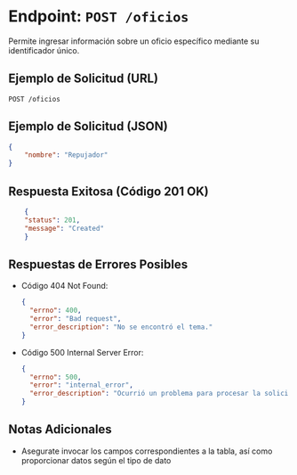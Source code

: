 # Endpoint: `POST /oficios`

Permite ingresar información sobre un oficio específico mediante su identificador único.

## Ejemplo de Solicitud (URL)
```http
POST /oficios
```
## Ejemplo de Solicitud (JSON)
```json
{
    "nombre": "Repujador"
}
```

## Respuesta Exitosa (Código 201 OK)
```json
    {
    "status": 201,
    "message": "Created"
    }
```

## Respuestas de Errores Posibles
- Código 404 Not Found:

  ```json
  {
    "errno": 400,
    "error": "Bad request",
    "error_description": "No se encontró el tema."
  }
  ```

- Código 500 Internal Server Error:
  ```json
  {
    "errno": 500,
    "error": "internal_error",
    "error_description": "Ocurrió un problema para procesar la solicitud"
  }
  ``` 

## Notas Adicionales

- Asegurate invocar los campos correspondientes a la tabla, así como proporcionar datos según el tipo de dato